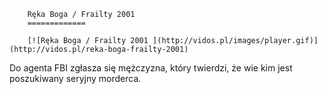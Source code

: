 
        Ręka Boga / Frailty 2001 
        =============
        
        [![Ręka Boga / Frailty 2001 ](http://vidos.pl/images/player.gif)](http://vidos.pl/reka-boga-frailty-2001)
        
        
 Do agenta FBI zgłasza się mężczyzna, który twierdzi, że wie kim jest poszukiwany seryjny morderca.
    